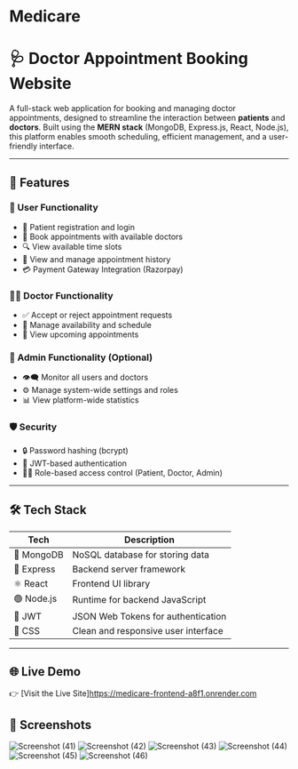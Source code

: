 # Medicare
# 🩺 Doctor Appointment Booking Website

A full-stack web application for booking and managing doctor appointments, designed to streamline the interaction between **patients** and **doctors**. Built using the **MERN stack** (MongoDB, Express.js, React, Node.js), this platform enables smooth scheduling, efficient management, and a user-friendly interface.

---

## 🚀 Features

### 👤 User Functionality
- 📝 Patient registration and login
- 📅 Book appointments with available doctors
- 🔍 View available time slots
- 🧾 View and manage appointment history
- 💳 Payment Gateway Integration (Razorpay)

### 🧑‍⚕️ Doctor Functionality
- ✅ Accept or reject appointment requests
- 📆 Manage availability and schedule
- 📄 View upcoming appointments

### 🔐 Admin Functionality (Optional)
- 👁️‍🗨️ Monitor all users and doctors
- ⚙️ Manage system-wide settings and roles
- 📊 View platform-wide statistics

### 🛡️ Security
- 🔒 Password hashing (bcrypt)
- 📄 JWT-based authentication
- 🧑‍💻 Role-based access control (Patient, Doctor, Admin)

---

## 🛠️ Tech Stack

| Tech       | Description                           |
|------------|---------------------------------------|
| 🧠 MongoDB | NoSQL database for storing data       |
| 🚂 Express | Backend server framework              |
| ⚛️ React   | Frontend UI library                   |
| 🟢 Node.js | Runtime for backend JavaScript        |
| 🔐 JWT     | JSON Web Tokens for authentication    |
| 💅 CSS     | Clean and responsive user interface   |

---

## 🌐 Live Demo

👉 [Visit the Live Site]https://medicare-frontend-a8f1.onrender.com

## 📸 Screenshots
![Screenshot (41)](https://github.com/user-attachments/assets/f9c98069-30fe-4b48-92f2-870f5779e9b6)
![Screenshot (42)](https://github.com/user-attachments/assets/75d6fc04-15ad-4d51-9041-37c3e6c88d75)
![Screenshot (43)](https://github.com/user-attachments/assets/98333994-01a1-403d-a155-cdede0ad6570)
![Screenshot (44)](https://github.com/user-attachments/assets/1aa87fce-c974-4f0a-9a9c-29859885d588)
![Screenshot (45)](https://github.com/user-attachments/assets/b39d3e98-3e48-4b93-8478-be83da8359ce)
![Screenshot (46)](https://github.com/user-attachments/assets/7a253888-7141-48b5-8576-56a02676333d)











